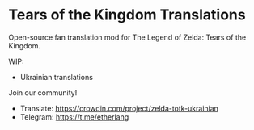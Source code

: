 # Tears of the Kingdom Translations
Open-source fan translation mod for The Legend of Zelda: Tears of the Kingdom.

WIP:
- Ukrainian translations

Join our community!

- Translate: https://crowdin.com/project/zelda-totk-ukrainian
- Telegram: https://t.me/etherlang
